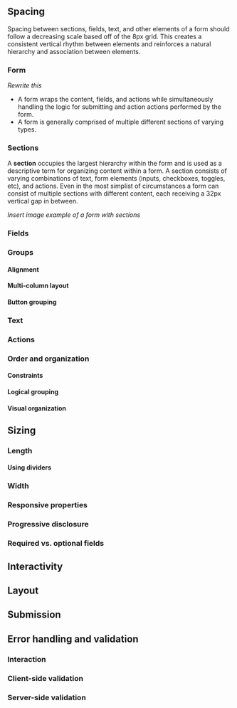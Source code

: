 ## Spacing

Spacing between sections, fields, text, and other elements of a form should follow a decreasing scale based off of the 8px grid. This creates a consistent vertical rhythm between elements and reinforces a natural hierarchy and association between elements.

### Form

_Rewrite this_

- A form wraps the content, fields, and actions while simultaneously handling the logic for submitting and action actions performed by the form.
- A form is generally comprised of multiple different sections of varying types.

### Sections

A **section** occupies the largest hierarchy within the form and is used as a descriptive term for organizing content within a form. A section consists of varying combinations of text, form elements (inputs, checkboxes, toggles, etc), and actions. Even in the most simplist of circumstances a form can consist of multiple sections with different content, each receiving a 32px vertical gap in between.

_Insert image example of a form with sections_

### Fields

### Groups

#### Alignment

#### Multi-column layout

#### Button grouping

### Text

### Actions

### Order and organization

#### Constraints

#### Logical grouping

#### Visual organization

## Sizing

### Length

#### Using dividers

### Width

### Responsive properties

### Progressive disclosure

### Required vs. optional fields

## Interactivity

## Layout

## Submission

## Error handling and validation

### Interaction

### Client-side validation

### Server-side validation
